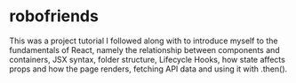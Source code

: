 # robofriends

This was a project tutorial I followed along with to introduce myself to the fundamentals of React, namely the relationship between components and containers, JSX syntax, folder structure,  Lifecycle Hooks, how state affects props and how the page renders, fetching API data and using it with .then(). 
